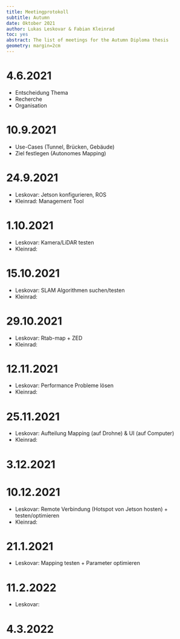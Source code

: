 ```yaml
---
title: Meetingprotokoll
subtitle: Autumn
date: Oktober 2021
author: Lukas Leskovar & Fabian Kleinrad
toc: yes
abstract: The list of meetings for the Autumn Diploma thesis
geometry: margin=2cm
---
```


# 4.6.2021

- Entscheidung Thema
- Recherche 
- Organisation


# 10.9.2021

- Use-Cases (Tunnel, Brücken, Gebäude)
- Ziel festlegen (Autonomes Mapping)


# 24.9.2021

- Leskovar: Jetson konfigurieren, ROS
- Kleinrad: Management Tool


# 1.10.2021

- Leskovar: Kamera/LiDAR testen
- Kleinrad: 


# 15.10.2021

- Leskovar: SLAM Algorithmen suchen/testen
- Kleinrad: 


# 29.10.2021

- Leskovar: Rtab-map + ZED
- Kleinrad:


# 12.11.2021

- Leskovar: Performance Probleme lösen
- Kleinrad:


# 25.11.2021

- Leskovar: Aufteilung Mapping (auf Drohne) & UI (auf Computer)
- Kleinrad: 


# 3.12.2021


# 10.12.2021

- Leskovar: Remote Verbindung (Hotspot von Jetson hosten) + testen/optimieren
- Kleinrad:


# 21.1.2021

- Leskovar: Mapping testen + Parameter optimieren


# 11.2.2022

- Leskovar: 


# 4.3.2022
